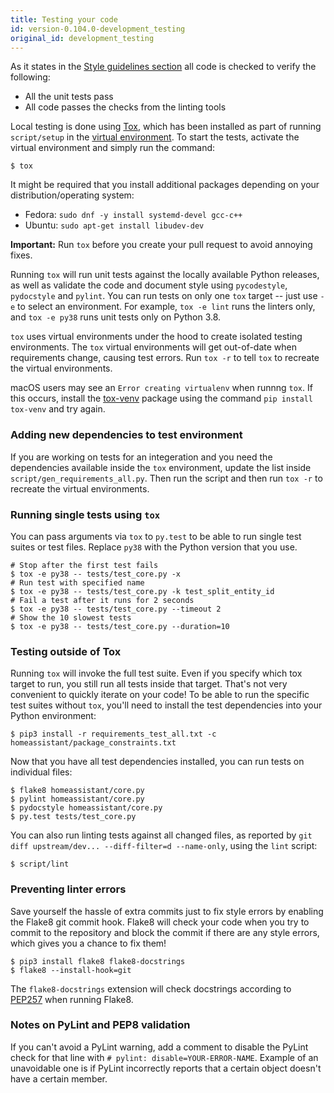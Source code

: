 ```yaml
---
title: Testing your code
id: version-0.104.0-development_testing
original_id: development_testing
---
```


As it states in the [Style guidelines section](development_guidelines.md) all code is checked to verify the following:

- All the unit tests pass
- All code passes the checks from the linting tools

Local testing is done using [Tox](https://tox.readthedocs.io), which has been installed as part of running `script/setup` in the [virtual environment](development_environment.md). To start the tests, activate the virtual environment and simply run the command:

```shell
$ tox
```

It might be required that you install additional packages depending on your distribution/operating system:

- Fedora: `sudo dnf -y install systemd-devel gcc-c++`
- Ubuntu: `sudo apt-get install libudev-dev`

**Important:** Run `tox` before you create your pull request to avoid annoying fixes.

Running `tox` will run unit tests against the locally available Python releases, as well as validate the code and document style using `pycodestyle`, `pydocstyle` and  `pylint`. You can run tests on only one `tox` target -- just use `-e` to select an environment. For example, `tox -e lint` runs the linters only, and `tox -e py38` runs unit tests only on Python 3.8.

`tox` uses virtual environments under the hood to create isolated testing environments. The `tox` virtual environments will get out-of-date when requirements change, causing test errors. Run `tox -r` to tell `tox` to recreate the virtual environments.

macOS users may see an `Error creating virtualenv` when runnng `tox`. If this occurs, install the [tox-venv](https://pypi.org/project/tox-venv/) package using the command `pip install tox-venv` and try again.

### Adding new dependencies to test environment

If you are working on tests for an integeration and you need the dependencies available inside the `tox` environment, update the list inside `script/gen_requirements_all.py`. Then run the script and then run `tox -r` to recreate the virtual environments.

### Running single tests using `tox`

You can pass arguments via `tox` to `py.test` to be able to run single test suites or test files. Replace `py38` with the Python version that you use.

```shell
# Stop after the first test fails
$ tox -e py38 -- tests/test_core.py -x
# Run test with specified name
$ tox -e py38 -- tests/test_core.py -k test_split_entity_id
# Fail a test after it runs for 2 seconds
$ tox -e py38 -- tests/test_core.py --timeout 2
# Show the 10 slowest tests
$ tox -e py38 -- tests/test_core.py --duration=10
```

### Testing outside of Tox

Running `tox` will invoke the full test suite. Even if you specify which tox target to run, you still run all tests inside that target. That's not very convenient to quickly iterate on your code! To be able to run the specific test suites without `tox`, you'll need to install the test dependencies into your Python environment:

```shell
$ pip3 install -r requirements_test_all.txt -c homeassistant/package_constraints.txt
```

Now that you have all test dependencies installed, you can run tests on individual files:

```shell
$ flake8 homeassistant/core.py
$ pylint homeassistant/core.py
$ pydocstyle homeassistant/core.py
$ py.test tests/test_core.py
```

You can also run linting tests against all changed files, as reported by `git diff upstream/dev... --diff-filter=d --name-only`, using the `lint` script:

```shell
$ script/lint
```

### Preventing linter errors

Save yourself the hassle of extra commits just to fix style errors by enabling the Flake8 git commit hook. Flake8 will check your code when you try to commit to the repository and block the commit if there are any style errors, which gives you a chance to fix them!

```shell
$ pip3 install flake8 flake8-docstrings
$ flake8 --install-hook=git
```

The `flake8-docstrings` extension will check docstrings according to [PEP257](https://www.python.org/dev/peps/pep-0257/) when running Flake8.

### Notes on PyLint and PEP8 validation

If you can't avoid a PyLint warning, add a comment to disable the PyLint check for that line with `# pylint: disable=YOUR-ERROR-NAME`. Example of an unavoidable one is if PyLint incorrectly reports that a certain object doesn't have a certain member.
